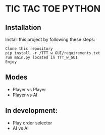 TIC TAC TOE PYTHON
========

Installation
------------

Install this project by following these steps:

    Clone this repository
    pip install -r /TTT_w_GUI/requirements.txt
    run main.py located in TTT_w_GUI
    Enjoy

Modes
--------

- Player vs Player
- Player vs AI

In development:
--------

- Play order selector
- AI vs AI

